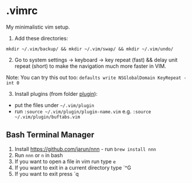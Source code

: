 # .vimrc
My minimalistic vim setup.

1. Add these directories:
```
mkdir ~/.vim/backup/ && mkdir ~/.vim/swap/ && mkdir ~/.vim/undo/
```
2. Go to system settings -> keyboard -> key repeat (fast) && delay unit repeat (short) to make the navigation much more faster in VIM.

Note: You can try this out too: `defaults write NSGlobalDomain KeyRepeat -int 0`

3. Install plugins (from folder [plugin](./plugin)):
  - put the files under `~/.vim/plugin`
  - run `:source ~/.vim/plugin/plugin-name.vim` e.g. `:source ~/.vim/plugin/buftabs.vim`
  
## Bash Terminal Manager

1. Install https://github.com/jarun/nnn - run `brew install nnn`
2. Run `nnn` or `n` in bash
3. If you want to open a file in vim run type `e`
4. If you want to exit in a current directory type `^G
5. If you want to exit press `q
